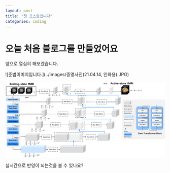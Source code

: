 ```yaml
---
layout: post
title: "첫 포스트입니다"
categories: coding
---
```


# 오늘 처음 블로그를 만들었어요

앞으로 열심히 해보겠습니다.

![준범이미지입니다.](../images/증명사진(21.04.14, 인화용).JPG)

![Figure1_SwiFUN_architecture](../images/2023-09-12-first/Figure1_SwiFUN_architecture.png)

실시간으로 반영이 되는것을 볼 수 있나요?
